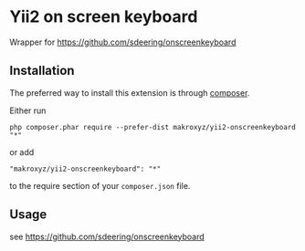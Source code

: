Yii2 on screen keyboard
======================
Wrapper for https://github.com/sdeering/onscreenkeyboard

Installation
------------

The preferred way to install this extension is through [composer](http://getcomposer.org/download/).

Either run

```
php composer.phar require --prefer-dist makroxyz/yii2-onscreenkeyboard "*"
```

or add

```
"makroxyz/yii2-onscreenkeyboard": "*"
```

to the require section of your `composer.json` file.


Usage
-----
see https://github.com/sdeering/onscreenkeyboard